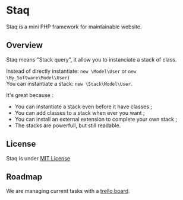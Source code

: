 Staq
======
Staq is a mini PHP framework for maintainable website.


Overview
--------
Staq means "Stack query", it allow you to instanciate a stack of class.

Instead of directly instantiate: <code>new \Model\User</code> or <code>new \My_Software\Model\User</code>)<br>
You can instantiate a stack: <code>new \Stack\Model\User</code>.

It's great because :

* You can instantiate a stack even before it have classes ;
* You can add classes to a stack when ever you want ;
* You can install an external extension to complete your own stack ;
* The stacks are powerfull, but still readable. 


License
--------
Staq is under [MIT License](http://opensource.org/licenses/MIT)


Roadmap
--------
We are managing current tasks with a [trello board](https://trello.com/board/staq/50de3fe18942735c620000a9).
